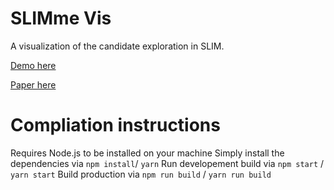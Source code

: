# SLIMme Vis
A visualization of the candidate exploration in SLIM.

[Demo here](https://rawgit.com/Hizoul/slimme-vis/master/webpackDist/index.html)

[Paper here](https://rawgit.com/Hizoul/slimme-vis/master/paper/report.pdf)

# Compliation instructions
Requires Node.js to be installed on your machine
Simply install the dependencies via `npm install`/ `yarn`
Run developement build via `npm start` / `yarn start`
Build production via `npm run build` / `yarn run build`